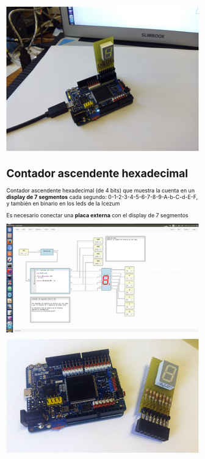 ![](doc/icezum-7seg-1.jpg)

# Contador ascendente hexadecimal

Contador ascendente hexadecimal (de 4 bits) que muestra la cuenta en un **display de 7 segmentos** cada segundo: 0-1-2-3-4-5-6-7-8-9-A-b-C-d-E-F, y también en binario en los leds de la Icezum

Es necesario conectar una **placa externa** con el display de 7 segmentos

![](doc/icezum-7seg-icestudio-screenshot-1.jpg)

![](doc/icezum-7seg-2.jpg)
